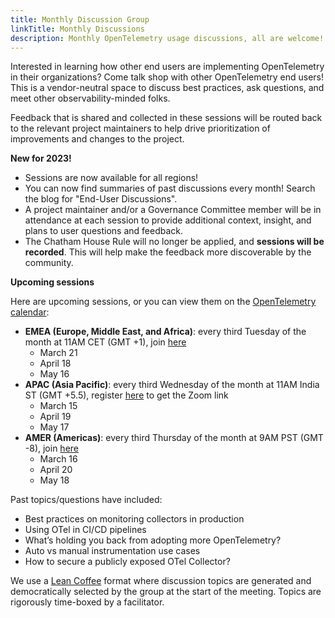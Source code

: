 ```yaml
---
title: Monthly Discussion Group
linkTitle: Monthly Discussions
description: Monthly OpenTelemetry usage discussions, all are welcome!
---
```


Interested in learning how other end users are implementing OpenTelemetry in
their organizations? Come talk shop with other OpenTelemetry end users! This is
a vendor-neutral space to discuss best practices, ask questions, and meet other
observability-minded folks.

Feedback that is shared and collected in these sessions will be routed back to
the relevant project maintainers to help drive prioritization of improvements
and changes to the project.

**New for 2023!**

- Sessions are now available for all regions! 
- You can now find summaries of past discussions every month! Search the blog
  for "End-User Discussions". 
- A project maintainer and/or a Governance Committee member will be in
  attendance at each session to provide additional context, insight, and plans
  to user questions and feedback.
- The Chatham House Rule will no longer be applied, and **sessions will be
  recorded**. This will help make the feedback more discoverable by the
  community.

**Upcoming sessions**

Here are upcoming sessions, or you can view them on the
[OpenTelemetry calendar](https://github.com/open-telemetry/community#calendar):

- **EMEA (Europe, Middle East, and Africa)**: every third Tuesday of the month
  at 11AM CET (GMT +1), join
  [here](https://us06web.zoom.us/j/85691064809?pwd=c0VCejh)
  - March 21
  - April 18
  - May 16
- **APAC (Asia Pacific)**: every third Wednesday of the month at 11AM India ST (GMT
  +5.5), register
  [here](https://lu.ma/1w129wgu) to get the Zoom link
  - March 15
  - April 19
  - May 17
- **AMER (Americas)**: every third Thursday of the month at 9AM PST (GMT -8),
  join
  [here](https://us06web.zoom.us/j/87037874951?pwd=WGo3eUZpeWFZTlhJQXhJeXZhQmwvUT09)
  - March 16
  - April 20
  - May 18

Past topics/questions have included:

- Best practices on monitoring collectors in production
- Using OTel in CI/CD pipelines
- What’s holding you back from adopting more OpenTelemetry?
- Auto vs manual instrumentation use cases
- How to secure a publicly exposed OTel Collector?

We use a [Lean Coffee](https://leancoffee.org) format where discussion topics
are generated and democratically selected by the group at the start of the
meeting. Topics are rigorously time-boxed by a facilitator.
